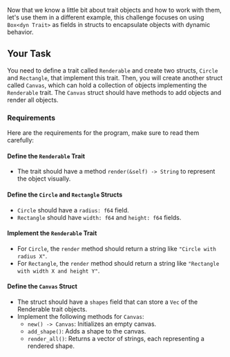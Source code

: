 Now that we know a little bit about trait objects and how to work with them, let's use them in a different example, this challenge focuses on using `Box<dyn Trait>` as fields in structs to encapsulate objects with dynamic behavior.

## Your Task

You need to define a trait called `Renderable` and create two structs, `Circle` and `Rectangle`, that implement this trait. Then, you will create another struct called `Canvas`, which can hold a collection of objects implementing the `Renderable` trait. The `Canvas` struct should have methods to add objects and render all objects.

### Requirements

Here are the requirements for the program, make sure to read them carefully:

#### Define the `Renderable` Trait

- The trait should have a method `render(&self) -> String` to represent the object visually.

#### Define the `Circle` and `Rectangle` Structs

- `Circle` should have a `radius: f64` field.
- `Rectangle` should have `width: f64` and `height: f64` fields.

#### Implement the `Renderable` Trait

- For `Circle`, the `render` method should return a string like `"Circle with radius X"`.
- For `Rectangle`, the `render` method should return a string like `"Rectangle with width X and height Y"`.

#### Define the `Canvas` Struct

- The struct should have a `shapes` field that can store a `Vec` of the Renderable trait objects.
- Implement the following methods for `Canvas`:
  - `new() -> Canvas`: Initializes an empty canvas.
  - `add_shape()`: Adds a shape to the canvas.
  - `render_all()`: Returns a vector of strings, each representing a rendered shape.
